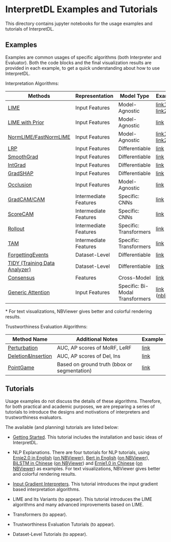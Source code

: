 
# InterpretDL Examples and Tutorials

This directory contains jupyter notebooks for the usage examples and tutorials of InterpretDL.

## Examples

Examples are common usages of specific algorithms (both Interpreter and Evaluator). Both the code blocks and the final visualization results are provided in each example, to get a quick understanding about how to use InterpretDL.

Interpretation Algorithms:

| Methods                                                                                                                    | Representation          | Model Type             | Example           |
|----------------------------------------------------------------------------------------------------------------------------|-------------------------|------------------------|-------------------|
| [LIME](https://github.com/PaddlePaddle/InterpretDL/blob/master/interpretdl/interpreter/lime.py)                            | Input Features          | Model-Agnostic         | [link1](https://github.com/PaddlePaddle/InterpretDL/blob/master/tutorials/example_lime_cv.ipynb) \| [link2](https://github.com/PaddlePaddle/InterpretDL/blob/master/tutorials/example_lime_cv_ViT.ipynb) |
| [LIME with Prior](https://github.com/PaddlePaddle/InterpretDL/blob/master/interpretdl/interpreter/lime_prior.py)           | Input Features          | Model-Agnostic         | [link](https://github.com/PaddlePaddle/InterpretDL/blob/master/tutorials/example_lime_gp_cv.ipynb) |
| [NormLIME/FastNormLIME](https://github.com/PaddlePaddle/InterpretDL/blob/master/interpretdl/interpreter/_normlime_base.py) | Input Features          | Model-Agnostic         | [link1](https://github.com/PaddlePaddle/InterpretDL/blob/master/tutorials/example_normlime_cv.ipynb) \| [link2](https://github.com/PaddlePaddle/InterpretDL/blob/master/tutorials/example_normlime_nlp.ipynb) |
| [LRP](https://github.com/PaddlePaddle/InterpretDL/blob/master/interpretdl/interpreter/lrp.py)                              | Input Features          | Differentiable         | [link](https://github.com/PaddlePaddle/InterpretDL/blob/master/tutorials/lrp_cv.ipynb) |
| [SmoothGrad](https://github.com/PaddlePaddle/InterpretDL/blob/master/interpretdl/interpreter/smooth_grad.py)               | Input Features          | Differentiable         | [link](https://github.com/PaddlePaddle/InterpretDL/blob/master/tutorials/example_smooth_grad_cv.ipynb) |
| [IntGrad](https://github.com/PaddlePaddle/InterpretDL/blob/master/interpretdl/interpreter/integrated_gradients.py)         | Input Features          | Differentiable         | [link](https://github.com/PaddlePaddle/InterpretDL/blob/master/tutorials/example_int_grad_cv.ipynb)  |
| [GradSHAP](https://github.com/PaddlePaddle/InterpretDL/blob/master/interpretdl/interpreter/gradient_shap.py)               | Input Features          | Differentiable         | [link](https://github.com/PaddlePaddle/InterpretDL/blob/master/tutorials/example_grad_shap_cv.ipynb) |
| [Occlusion](https://github.com/PaddlePaddle/InterpretDL/blob/master/interpretdl/interpreter/occlusion.py)                  | Input Features          | Model-Agnostic         | [link](https://github.com/PaddlePaddle/InterpretDL/blob/master/tutorials/example_occlusion_cv.ipynb) |
| [GradCAM/CAM](https://github.com/PaddlePaddle/InterpretDL/blob/master/interpretdl/interpreter/gradient_cam.py)             | Intermediate   Features | Specific: CNNs         | [link](https://github.com/PaddlePaddle/InterpretDL/blob/master/tutorials/example_grad_cam_cv.ipynb) |
| [ScoreCAM](https://github.com/PaddlePaddle/InterpretDL/blob/master/interpretdl/interpreter/score_cam.py)                   | Intermediate   Features | Specific: CNNs         | [link](https://github.com/PaddlePaddle/InterpretDL/blob/master/tutorials/example_score_cam_cv.ipynb) |
| [Rollout](https://github.com/PaddlePaddle/InterpretDL/blob/master/interpretdl/interpreter/rollout.py)                      | Intermediate   Features | Specific: Transformers | [link](https://github.com/PaddlePaddle/InterpretDL/blob/master/tutorials/example_rollout_cv_ViT.ipynb) |
| [TAM](https://github.com/PaddlePaddle/InterpretDL/blob/master/interpretdl/interpreter/transition_attention_maps.py)        | Intermediate   Features | Specific: Transformers | [link](https://github.com/PaddlePaddle/InterpretDL/blob/master/tutorials/example_tam_cv_ViT.ipynb) |
| [ForgettingEvents](https://github.com/PaddlePaddle/InterpretDL/blob/master/interpretdl/interpreter/forgetting_events.py)   | Dataset-Level           | Differentiable         | [link](https://github.com/PaddlePaddle/InterpretDL/blob/master/tutorials/example_forgetting_events_cv.ipynb) |
| [TIDY (Training Data Analyzer)](https://github.com/PaddlePaddle/InterpretDL/blob/master/tutorials/TIDY.ipynb)              | Dataset-Level           | Differentiable         | [link](https://github.com/PaddlePaddle/InterpretDL/blob/master/tutorials/TIDY.ipynb) |
| [Consensus](https://github.com/PaddlePaddle/InterpretDL/blob/master/interpretdl/interpreter/consensus.py)                  | Features                | Cross-Model            | [link](https://github.com/PaddlePaddle/InterpretDL/blob/master/tutorials/example_consensus_cv.ipynb)  |
| [Generic Attention](https://github.com/PaddlePaddle/InterpretDL/blob/master/interpretdl/interpreter/generic_attention.py)                  | Input Features                | Specific: Bi-Modal Transformers            | [link](https://github.com/PaddlePaddle/InterpretDL/blob/master/tutorials/example_ga_bi-modal.ipynb)  ([nblink](https://nbviewer.org/github/PaddlePaddle/InterpretDL/blob/master/tutorials/example_ga_bi-modal.ipynb))*|

\* For text visualizations, NBViewer gives better and colorful rendering results. 

Trustworthiness Evaluation Algorithms:

| Method   Name      | Additional Notes                             | Example |
|--------------------|----------------------------------------------|---------|
| [Perturbation](https://github.com/PaddlePaddle/InterpretDL/blob/master/interpretdl/evaluate_interpreter/perturbation.py)       | AUC, AP scores of MoRF, LeRF                     | [link](https://github.com/PaddlePaddle/InterpretDL/blob/master/tutorials/example_perturbation.ipynb)        |
| [Deletion&Insertion](https://github.com/PaddlePaddle/InterpretDL/blob/master/interpretdl/evaluate_interpreter/deletion_insertion.py) | AUC, AP scores of Del, Ins                       | [link](https://github.com/PaddlePaddle/InterpretDL/blob/master/tutorials/example_del_ins.ipynb)     |
| [PointGame](https://github.com/PaddlePaddle/InterpretDL/blob/master/interpretdl/evaluate_interpreter/localization.py)          | Based on ground truth (bbox or segmentation) | [link](https://github.com/PaddlePaddle/InterpretDL/blob/master/tutorials/example_pointgame.ipynb)   |



## Tutorials

Usage examples do not discuss the details of these algorithms. Therefore, for both practical and academic purposes, we are preparing a series of tutorials to introduce the designs and motivations of interpreters and trustworthiness evaluators.

The available (and planning) tutorials are listed below:

- [Getting Started](https://github.com/PaddlePaddle/InterpretDL/blob/master/tutorials/Getting_Started.ipynb). This tutorial includes the installation and basic ideas of InterpretDL.

- NLP Explanations. There are four tutorials for NLP tutorials, using 
[Ernie2.0 in English](https://github.com/PaddlePaddle/InterpretDL/blob/master/tutorials/ernie-2.0-en-sst-2.ipynb) ([on NBViewer](https://nbviewer.org/github/PaddlePaddle/InterpretDL/blob/master/tutorials/ernie-2.0-en-sst-2.ipynb)), 
[Bert in English](https://github.com/PaddlePaddle/InterpretDL/blob/master/tutorials/bert-en-sst-2.ipynb) ([on NBViewer](https://nbviewer.org/github/PaddlePaddle/InterpretDL/blob/master/tutorials/bert-en-sst-2.ipynb)), 
[BiLSTM in Chinese](https://github.com/PaddlePaddle/InterpretDL/blob/master/tutorials/bilstm-zh-chnsenticorp.ipynb) ([on NBViewer](https://nbviewer.org/github/PaddlePaddle/InterpretDL/blob/master/tutorials/bilstm-zh-chnsenticorp.ipynb)) and 
[Ernie1.0 in Chinese](https://github.com/PaddlePaddle/InterpretDL/blob/master/tutorials/ernie-1.0-zh-chnsenticorp.ipynb) ([on NBViewer](https://nbviewer.org/github/PaddlePaddle/InterpretDL/blob/master/tutorials/ernie-1.0-zh-chnsenticorp.ipynb))
as examples. For text visualizations, NBViewer gives better and colorful rendering results.

- [Input Gradient Interpreters](https://github.com/PaddlePaddle/InterpretDL/blob/master/tutorials/Input_Gradient.ipynb). This tutorial introduces the input gradient based interpretation algorithms.

- LIME and Its Variants (to appear). This tutorial introduces the LIME algorithms and many advanced improvements based on LIME.

- Transformers (to appear).

- Trustworthiness Evaluation Tutorials (to appear).

- Dataset-Level Tutorials (to appear).